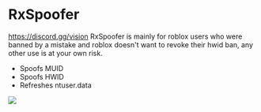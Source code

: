# RxSpoofer
https://discord.gg/vision
RxSpoofer is mainly for roblox users who were banned by a mistake and roblox doesn't want to revoke their hwid ban, any other use is at your own risk.

- Spoofs MUID
- Spoofs HWID
- Refreshes ntuser.data

<img src="https://cdn.discordapp.com/attachments/1156614056233406464/1170292066098614313/image.png?ex=6558826b&is=65460d6b&hm=621d20904ddbbf2cddb026d8ad721f887f037b773cc16594b0469041c045e042&"></img>
